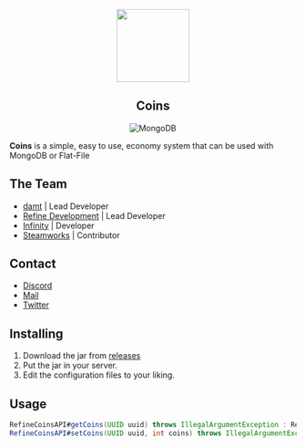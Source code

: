 <div align="center">

  [<img src="https://i.imgur.com/MZ1nvAC.png" style="width:128px;height:128px"></img>](https://discord.gg/refine)
  ## Coins

</small></i>

![MongoDB](https://img.shields.io/badge/MongoDB-%234ea94b.svg?style=for-the-badge&logo=mongodb&logoColor=white)

</div>

**Coins** is a simple, easy to use, economy system that can be used with MongoDB or Flat-File

## The Team
+ [damt](https://github.com/therealdamt) | Lead Developer
+ [Refine Development](https://github.com/RefineDevelopment) | Lead Developer
+ [Infinity](https://github.com/Ixf1nity) | Developer
+ [Steamworks](https://github.com/steamworksmc) | Contributor

## Contact
- [Discord](https://dsc.gg/refine)
- [Mail](mailto:refinedevelopment@gmail.com)
- [Twitter](https://twitter.com/RefineDev)

## Installing
1. Download the jar from <a href="https://github.com/RefineDevelopment/RefineCoins/releases/">releases</a>
2. Put the jar in your server.
3. Edit the configuration files to your liking.

## Usage

```java
RefineCoinsAPI#getCoins(UUID uuid) throws IllegalArgumentException : Returns the amount of coins a profile has. 
RefineCoinsAPI#setCoins(UUID uuid, int coins) throws IllegalArgumentException : Returns nothing.
```
